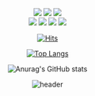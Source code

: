 

<div align=center>
  <img src="https://img.shields.io/badge/linux-FCC624?style=flat&logo=linux&logoColor=black">
  <img src="https://img.shields.io/badge/github-181717?style=flat&logo=github&logoColor=white">
  <img src="https://img.shields.io/badge/git-F05032?style=flat&logo=git&logoColor=white">
  <br>
  <img src="https://img.shields.io/badge/mysql-4479A1?style=flat&logo=mysql&logoColor=white">
  <img src="https://img.shields.io/badge/javascript-F7DF1E?style=flat&logo=javascript&logoColor=black">
  <img src="https://img.shields.io/badge/node.js-339933?style=flat&logo=Node.js&logoColor=white">
  <img src="https://img.shields.io/badge/express-000000?style=flat&logo=express&logoColor=white">

  
  [![Hits](https://hits.seeyoufarm.com/api/count/incr/badge.svg?url=https%3A%2F%2Fgithub.com%2Fhs06146&count_bg=%23A079F7&title_bg=%236528F7&icon=&icon_color=%23E7E7E7&title=Today&edge_flat=false)](https://hits.seeyoufarm.com)
  
  [![Top Langs](https://github-readme-stats.vercel.app/api/top-langs/?username=hs06146&langs_count=8)](https://github.com/hs06146/github-readme-stats)

![Anurag's GitHub stats](https://github-readme-stats.vercel.app/api?username=hs06146&show_icons=true&theme=radical)

  ![header](https://capsule-render.vercel.app/api?type=slice&color=auto&height=300&section=header&text=Hyo's%20github&fontSize=90)
  
</div>

<!--
**hs06146/hs06146** is a ✨ _special_ ✨ repository because its `README.md` (this file) appears on your GitHub profile.

Here are some ideas to get you started:

- 🔭 I’m currently working on ...
- 🌱 I’m currently learning ...
- 👯 I’m looking to collaborate on ...
- 🤔 I’m looking for help with ...
- 💬 Ask me about ...
- 📫 How to reach me: ...
- 😄 Pronouns: ...
- ⚡ Fun fact: ...
-->
